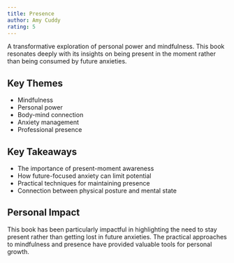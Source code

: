 ```yaml
---
title: Presence
author: Amy Cuddy
rating: 5
---
```


A transformative exploration of personal power and mindfulness. This book resonates deeply with its insights on being present in the moment rather than being consumed by future anxieties.

## Key Themes
- Mindfulness
- Personal power
- Body-mind connection
- Anxiety management
- Professional presence

## Key Takeaways
- The importance of present-moment awareness
- How future-focused anxiety can limit potential
- Practical techniques for maintaining presence
- Connection between physical posture and mental state

## Personal Impact
This book has been particularly impactful in highlighting the need to stay present rather than getting lost in future anxieties. The practical approaches to mindfulness and presence have provided valuable tools for personal growth.
